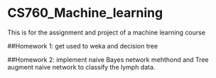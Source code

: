 # CS760_Machine_learning

This is for the assignment and project of a machine learning course

##Homework 1: 
get used to weka and decision tree

##Homework 2: 
implement naive Bayes network mehthond and Tree augment naive network to classify the lymph data.
